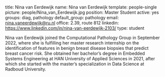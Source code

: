title: Nina van Eerdewijk
name: Nina van Eerdewijk
template: people-single
picture: people/Nina_van_Eerdewijk.jpg
position: Master Student
active: yes
groups: diag, pathology
default_group: pathology
email: nina.vaneerdewijk@ru.nl
office: 2.39, route 812
linkedin: https://www.linkedin.com/in/nina-van-eerdewijk-2103/
type: student

Nina van Eerdewijk joined the Computational Pathology Group in September 2022, where she is fulfilling her master research internship on the identification of features in benign breast disease biopsies that predict breast cancer risk. She obtained her bachelor’s degree in Embedded Systems Engineering at HAN University of Applied Sciences in 2021, after which she started with the master’s specialization in Data Science at Radboud University.

